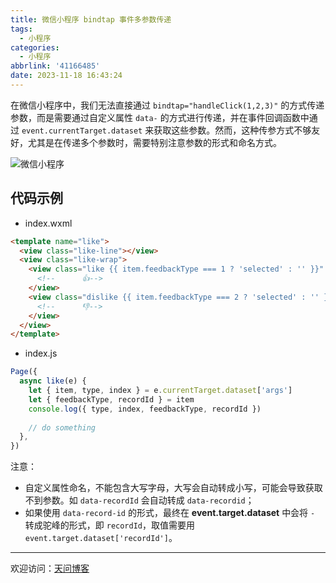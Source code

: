 ```yaml
---
title: 微信小程序 bindtap 事件多参数传递
tags:
  - 小程序
categories:
  - 小程序
abbrlink: '41166485'
date: 2023-11-18 16:43:24
---
```


在微信小程序中，我们无法直接通过 `bindtap="handleClick(1,2,3)"` 的方式传递参数，而是需要通过自定义属性 `data-` 的方式进行传递，并在事件回调函数中通过 `event.currentTarget.dataset` 来获取这些参数。然而，这种传参方式不够友好，尤其是在传递多个参数时，需要特别注意参数的形式和命名方式。

![微信小程序](https://tiven.cn/static/img/weapp-01-UZsuDKXN.jpg)

<!-- more -->

## 代码示例

* index.wxml

```html
<template name="like">
  <view class="like-line"></view>
  <view class="like-wrap">
    <view class="like {{ item.feedbackType === 1 ? 'selected' : '' }}" bindtap="like" data-args="{{ {item, index, type: 1} }}">
      <!--      👍-->
    </view>
    <view class="dislike {{ item.feedbackType === 2 ? 'selected' : '' }}" bindtap="like" data-args="{{ {item, index, type: 2} }}">
      <!--      👎-->
    </view>
  </view>
</template>
```

* index.js

```js
Page({
  async like(e) {
    let { item, type, index } = e.currentTarget.dataset['args']
    let { feedbackType, recordId } = item
    console.log({ type, index, feedbackType, recordId })
    
    // do something
  },
})
```

注意：
* 自定义属性命名，不能包含大写字母，大写会自动转成小写，可能会导致获取不到参数。如 `data-recordId` 会自动转成 `data-recordid`；
* 如果使用 `data-record-id` 的形式，最终在 **event.target.dataset** 中会将 `-` 转成驼峰的形式，即 `recordId`，取值需要用 `event.target.dataset['recordId']`。


---

欢迎访问：[天问博客](https://tiven.cn/p/41166485/ "天问博客-专注于大前端技术")


